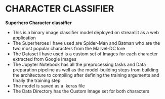 # CHARACTER CLASSIFIER
**Superhero Character classifier**
- This is a binary image classifier model deployed on streamlit as a web application
- The Superheroes I have used are Spider-Man and Batman who are the two most popular characters from the Marvel-DC lore
- The Dataset I have used is a custom set of Images for each character extracted from Google Images
- The Jupyter Notebook has all the preprocessing tasks and Data preparation pipeline as well as the model-building steps from building the architecture to compiling after defining the training arguments and finally the training step
- The model is saved as a .keras file
- The Data Directory has the Custom Image set for both characters
